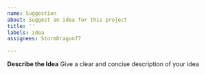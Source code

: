 ```yaml
---
name: Suggestion
about: Suggest an idea for this project
title: ''
labels: idea
assignees: StormDragon77

---
```


**Describe the Idea**
Give a clear and concise description of your idea
